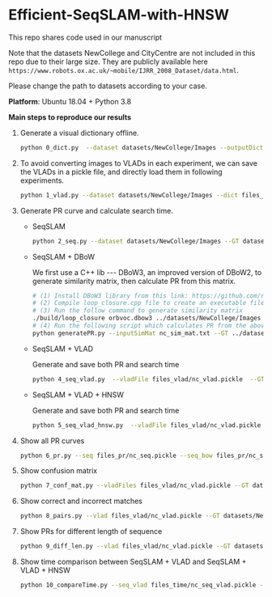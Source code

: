 # Efficient-SeqSLAM-with-HNSW
This repo shares code used in our manuscript

Note that the datasets NewCollege and CityCentre are not included in this repo due to their large size. They are publicly available here `https://www.robots.ox.ac.uk/~mobile/IJRR_2008_Dataset/data.html`.

Please change the path to datasets according to your case.

**Platform**:  Ubuntu 18.04 + Python 3.8 

**Main steps to reproduce our results**

1. Generate a visual dictionary offline.

   ```bash
   python 0_dict.py  --dataset datasets/NewCollege/Images --outputDict files_dict/nc_dict.pickle
   ```
   
2. To avoid converting images to VLADs in each experiment, we can save the VLADs in a pickle file, and directly load them in following experiments.
   ```bash
   python 1_vlad.py --dataset datasets/NewCollege/Images --dict files_dict/nc_dict.pickle --outputVLAD files_vlad/nc_vlad.pickle
   ```
   
3. Generate PR curve and calculate search time.

   - SeqSLAM

     ```bash
     python 2_seq.py --dataset datasets/NewCollege/Images --GT datasets/NewCollege/NewCollegeGroundTruth.mat --outputPR files_pr/nc_seq.pickle
     ```
   
   - SeqSLAM + DBoW
   
     We first use a C++ lib --- DBoW3, an improved version of DBoW2, to generate similarity matrix, then calculate PR from this matrix.
   
     ```bash
     # (1) Install DBoW3 library from this link: https://github.com/rmsalinas/DBow3
     # (2) Compile loop_closure.cpp file to create an executable file
     # (3) Run the follow command to generate similarity matrix
     ./build/loop_closure orbvoc.dbow3 ../datasets/NewCollege/Images nc_sim_mat.txt
     # (4) Run the following script which calculates PR from the above similarity matrix
     python generatePR.py --inputSimMat nc_sim_mat.txt --GT ../datasets/NewCollege/NewCollegeGroundTruth.mat  --outputPR ../files_pr/nc_seq_bow.pickle
     ```
   
   - SeqSLAM + VLAD
   
     Generate and save both PR and search time
   
     ```bash
     python 4_seq_vlad.py  --vladFile files_vlad/nc_vlad.pickle  --GT datasets/NewCollege/NewCollegeGroundTruth.mat --outputTime files_time/nc_seq_vlad.pickle --outputPR files_pr/nc_seq_vlad.pickle
     ```
   
   - SeqSLAM + VLAD + HNSW
   
     Generate and save both PR and search time
   
     ```bash
     python 5_seq_vlad_hnsw.py  --vladFile files_vlad/nc_vlad.pickle --GT datasets/NewCollege/NewCollegeGroundTruth.mat --outputTime files_time/nc_seq_vlad_hnsw.pickle --outputPR files_pr/nc_seq_vlad_hnsw.pickle
     ```
   
4. Show all PR curves

   ```bash
   python 6_pr.py --seq files_pr/nc_seq.pickle --seq_bow files_pr/nc_seq_bow.pickle --seq_vlad files_pr/nc_seq_vlad.pickle --seq_vlad_hnsw files_pr/nc_seq_vlad_hnsw.pickle
   ```

5. Show confusion matrix

   ```bash
   python 7_conf_mat.py --vladFiles files_vlad/nc_vlad.pickle --GT datasets/NewCollege/NewCollegeGroundTruth.mat 
   ```

6. Show correct and incorrect matches

   ```bash
   python 8_pairs.py --vlad files_vlad/nc_vlad.pickle --GT datasets/NewCollege/NewCollegeGroundTruth.mat --dataset datasets/NewCollege/Images
   ```

7. Show PRs for different length of sequence

   ```bash
   python 9_diff_len.py --vlad files_vlad/nc_vlad.pickle --GT datasets/NewCollege/NewCollegeGroundTruth.mat 
   ```

8. Show time comparison between SeqSLAM + VLAD and SeqSLAM + VLAD + HNSW

   ```bash
   python 10_compareTime.py --seq_vlad files_time/nc_seq_vlad.pickle --seq_vlad_hnsw files_time/nc_seq_vlad_hnsw.pickle 
   ```

   
